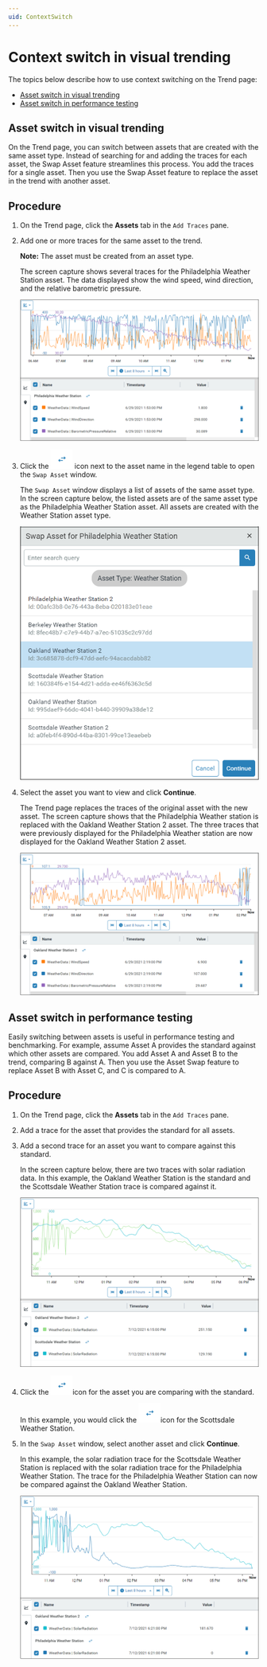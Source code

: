 ```yaml
---
uid: ContextSwitch
---
```




# Context switch in visual trending 

The topics below describe how to use context switching on the Trend page:

- [Asset switch in visual trending](#asset-switch-visual-trend)
- [Asset switch in performance testing](#asset-switch-perf-test)

## <a name="asset-switch-visual-trend"></a>Asset switch in visual trending

On the Trend page, you can switch between assets that are created with the same asset type. Instead of searching for and adding the traces for each asset, the Swap Asset feature streamlines this process. You add the traces for a single asset. Then you use the Swap Asset feature to replace the asset in the trend with another asset.  

## Procedure

1. On the Trend page, click the **Assets** tab in the `Add Traces` pane. 

2. Add one or more traces for the same asset to the trend.

   **Note:** The asset must be created from an asset type.

   The screen capture shows several traces for the Philadelphia Weather Station asset. The data displayed show the wind speed, wind direction, and the relative barometric pressure.

   ![Asset in trend](images/asset-trend.png)

3. Click the ![Swap asset icon](images/swap-asset-icon.png) icon next to the asset name in the legend table to open the `Swap Asset` window. 

   The `Swap Asset` window displays a list of assets of the same asset type. In the screen capture below, the listed assets are of the same asset type as the Philadelphia Weather Station asset. All assets are created with the Weather Station asset type.

   ![Swap Asset dialog](images/swap-asset-dialog.png)

4. Select the asset you want to view and click **Continue**.

   The Trend page replaces the traces of the original asset with the new asset. The screen capture shows that the Philadelphia Weather station is replaced with the Oakland Weather Station 2 asset. The three traces that were previously displayed for the Philadelphia Weather station are now displayed for the Oakland Weather Station 2 asset. 

   ![Switched asset in trend](images/asset-swap.png)

## <a name="asset-switch-perf-test"></a>Asset switch in performance testing

Easily switching between assets is useful in performance testing and benchmarking. For example, assume Asset A provides the standard against which other assets are compared. You add Asset A and Asset B to the trend, comparing B against A. Then you use the Asset Swap feature to replace Asset B with Asset C, and C is compared to A.

## Procedure

1. On the Trend page, click the **Assets** tab in the `Add Traces` pane. 

2. Add a trace for the asset that provides the standard for all assets.

3. Add a second trace for an asset you want to compare against this standard.

   In the screen capture below, there are two traces with solar radiation data. In this example, the Oakland Weather Station is the standard and the Scottsdale Weather Station trace is compared against it.

   ![](images/testing-one.png)

4. Click the ![Swap asset icon](images/swap-asset-icon.png)icon for the asset you are comparing with the standard.

   In this example, you would click the ![Swap asset icon](images/swap-asset-icon.png)icon for the Scottsdale Weather Station.

5. In the `Swap Asset` window, select another asset and click **Continue**. 

   In this example, the solar radiation trace for the Scottsdale Weather Station is replaced with the solar radiation trace for the Philadelphia Weather Station.  The trace for the Philadelphia Weather Station can now be compared against the Oakland Weather Station.

   ![](images/testing-two.png)
